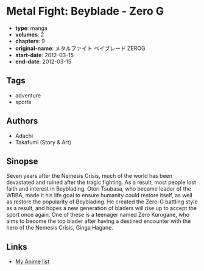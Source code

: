 # Metal Fight: Beyblade - Zero G

-   **type**: manga
-   **volumes**: 2
-   **chapters**: 9
-   **original-name**: メタルファイト ベイブレード ZEROG
-   **start-date**: 2012-03-15
-   **end-date**: 2012-03-15

## Tags

-   adventure
-   sports

## Authors

-   Adachi
-   Takafumi (Story & Art)

## Sinopse

Seven years after the Nemesis Crisis, much of the world has been devastated and ruined after the tragic fighting. As a result, most people lost faith and interest in Beyblading. Otori Tsubasa, who became leader of the WBBA, made it his life goal to ensure humanity could restore itself, as well as restore the popularity of Beyblading. He created the Zero-G battling style as a result, and hopes a new generation of bladers will rise up to accept the sport once again. One of these is a teenager named Zero Kurogane, who aims to become the top blader after having a destined encounter with the hero of the Nemesis Crisis, Ginga Hagane.

## Links

-   [My Anime list](https://myanimelist.net/manga/99395/Metal_Fight__Beyblade_-_Zero_G)
